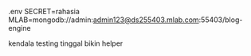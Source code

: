 .env
SECRET=rahasia
MLAB=mongodb://admin:admin123@ds255403.mlab.com:55403/blog-engine

kendala
testing tinggal bikin helper
